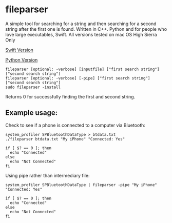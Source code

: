 # fileparser

A simple tool for searching for a string and then searching for a second string after the first one is found. 
Written in C++. Python and for people who love large executables, Swift.  All versions tested on mac OS High Sierra Only

[Swift Version](https://github.com/adamb3ll/fileparser_swift)

[Python Version](https://github.com/adamb3ll/fileparser_python)

```
fileparser [optional: -verbose] [inputfile] ["first search string"] ["second search string"]
fileparser [optional: -verbose] [-pipe] ["first search string"] ["second search string"]
sudo fileparser -install
```

Returns 0 for successfully finding the first and second string.

## Example usage:

Check to see if a phone is connected to a computer via Bluetooth:

```
system_profiler SPBluetoothDataType > btdata.txt
./fileparser btdata.txt "My iPhone" "Connected: Yes"

if [ $? == 0 ]; then
  echo "Connected"
else
  echo "Not Connected"
fi
```
Using pipe rather than intermediary file:
```
system_profiler SPBluetoothDataType | fileparser -pipe "My iPhone" "Connected: Yes"

if [ $? == 0 ]; then
  echo "Connected"
else
  echo "Not Connected"
fi
```
